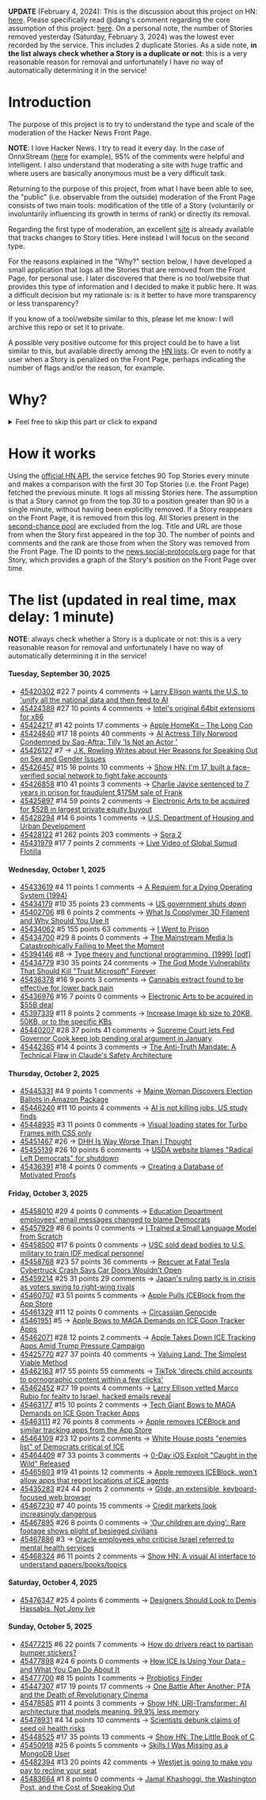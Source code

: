 **UPDATE** (February 4, 2024): This is the discussion about this project on HN: [here](https://news.ycombinator.com/item?id=39230513). Please specifically read @dang's comment regarding the core assumption of this project: [here](https://news.ycombinator.com/item?id=39231537). On a personal note, the number of Stories removed yesterday (Saturday, February 3, 2024) was the lowest ever recorded by the service. This includes 2 duplicate Stories. As a side note, **in the list always check whether a Story is a duplicate or not**: this is a very reasonable reason for removal and unfortunately I have no way of automatically determining it in the service!

# Introduction

The purpose of this project is to try to understand the type and scale of the moderation of the Hacker News Front Page.

**NOTE**: I love Hacker News. I try to read it every day. In the case of OnnxStream ([here](https://news.ycombinator.com/item?id=37752632) for example), 95% of the comments were helpful and intelligent. I also understand that moderating a site with huge traffic and where users are basically anonymous must be a very difficult task.

Returning to the purpose of this project, from what I have been able to see, the "public" (i.e. observable from the outside) moderation of the Front Page consists of two main tools: modification of the title of a Story (voluntarily or involuntarily influencing its growth in terms of rank) or directly its removal.

Regarding the first type of moderation, an excellent [site](https://hackernewstitles.netlify.app/) is already available that tracks changes to Story titles. Here instead I will focus on the second type.

For the reasons explained in the "Why?" section below, I have developed a small application that logs all the Stories that are removed from the Front Page, for personal use. I later discovered that there is no tool/website that provides this type of information and I decided to make it public here. It was a difficult decision but my rationale is: is it better to have more transparency or less transparency?

If you know of a tool/website similar to this, please let me know: I will archive this repo or set it to private.

A possible very positive outcome for this project could be to have a list similar to this, but available directly among the [HN lists](https://news.ycombinator.com/lists). Or even to notify a user when a Story is penalized on the Front Page, perhaps indicating the number of flags and/or the reason, for example.

# Why?

<details>
<summary>Feel free to skip this part or click to expand</summary>

A friend of mine posted two Stories on Hacker News related to OnnxStream (31 days apart), the first related to SDXL Turbo support and the second related to TinyLlama and Mistral 7B support.

In the case of the [first](https://news.ycombinator.com/item?id=38646969), the Story was among the first on the Front Page, until its title was changed from "Stable Diffusion Turbo on a Raspberry Pi Zero 2 generates an image in 29 minutes" to "OnnxStream: Stable Diffusion XL 1.0 Base on a Raspberry Pi Zero 2". This effectively "killed" the Story. One user pointed out that the new title didn't reflect the spirit of the Story (thanks @practice9).

In the case of the [second](https://news.ycombinator.com/item?id=38991145), the Story was in third place on the Front Page, less than an hour after the submission. In this case it was simply removed from the Front Page.

Having discovered this, perplexed, I sent an email to the moderator. @dang, who was very kind and quick in his response, explained to me that the Story had been flagged by users even without being explicitly [flagged], and that he could therefore only hypothesize the causes of the flag. His hypothesis was that (some?) users might be fed up with news related to LLMs.

While I have no reason to doubt Daniel's good faith, it's hard to believe that HN users would be tired of LLM-related news.

So I decided to develop a small console application to determine the frequency of this phenomenon (actually I was also motivated by the prospect of writing some C# code, after more than 2 years of complete abstinence). I subsequently discovered that there were no tools/websites that monitored this specific phenomenon and I therefore decided to make it public here.

</details>

# How it works

Using the [official HN API](https://github.com/HackerNews/API), the service fetches 90 Top Stories every minute and makes a comparison with the first 30 Top Stories (i.e. the Front Page) fetched the previous minute. It logs all missing Stories here. The assumption is that a Story cannot go from the top 30 to a position greater than 90 in a single minute, without having been explicitly removed. If a Story reappears on the Front Page, it is removed from this log. All Stories present in the [second-chance pool](https://news.ycombinator.com/pool) are excluded from the log. Title and URL are those from when the Story first appeared in the top 30. The number of points and comments and the rank are those from when the Story was removed from the Front Page. The ID points to the [news.social-protocols.org](https://news.social-protocols.org) page for that Story, which provides a graph of the Story's position on the Front Page over time.

# The list (updated in real time, max delay: 1 minute)

**NOTE**: always check whether a Story is a duplicate or not: this is a very reasonable reason for removal and unfortunately I have no way of automatically determining it in the service!

#### **Tuesday, September 30, 2025**
<!-- HN:45420302:start -->
* [45420302](https://news.social-protocols.org/stats?id=45420302) #22 7 points 4 comments -> [Larry Ellison wants the U.S. to 'unify all the national data and then feed to AI](https://fortune.com/2025/02/14/larry-ellison-ai-centralized-database-citizen-data/)<!-- HN:45420302:end --><!-- HN:45424389:start -->
* [45424389](https://news.social-protocols.org/stats?id=45424389) #27 10 points 4 comments -> [Intel's original 64bit extensions for x86](https://soc.me/interfaces/intels-original-64bit-extensions-for-x86.html)<!-- HN:45424389:end --><!-- HN:45424217:start -->
* [45424217](https://news.social-protocols.org/stats?id=45424217) #1 42 points 17 comments -> [Apple HomeKit – The Long Con](https://www.naut.ca/blog/2025/08/29/apple-homekit-the-long-con/)<!-- HN:45424217:end --><!-- HN:45424840:start -->
* [45424840](https://news.social-protocols.org/stats?id=45424840) #17 18 points 40 comments -> [AI Actress Tilly Norwood Condemned by Sag-Aftra: Tilly 'Is Not an Actor '](https://variety.com/2025/film/news/sag-aftra-tilly-norwood-ai-actress-1236534779/)<!-- HN:45424840:end --><!-- HN:45426127:start -->
* [45426127](https://news.social-protocols.org/stats?id=45426127) #7 -> [J.K. Rowling Writes about Her Reasons for Speaking Out on Sex and Gender Issues](https://www.jkrowling.com/opinions/j-k-rowling-writes-about-her-reasons-for-speaking-out-on-sex-and-gender-issues/)<!-- HN:45426127:end --><!-- HN:45426457:start -->
* [45426457](https://news.social-protocols.org/stats?id=45426457) #15 16 points 10 comments -> [Show HN: I'm 17, built a face-verified social network to fight fake accounts](https://play.google.com/store/apps/details?id=com.whitelotus.social&hl=en_US)<!-- HN:45426457:end --><!-- HN:45426858:start -->
* [45426858](https://news.social-protocols.org/stats?id=45426858) #10 41 points 3 comments -> [Charlie Javice sentenced to 7 years in prison for fraudulent $175M sale of Frank](https://www.nbcnews.com/business/business-news/charlie-javice-sentenced-7-years-prison-fraudulent-175m-sale-financial-rcna234536)<!-- HN:45426858:end --><!-- HN:45425897:start -->
* [45425897](https://news.social-protocols.org/stats?id=45425897) #14 59 points 2 comments -> [Electronic Arts to be acquired for $52B in largest private equity buyout](https://www.nbcnews.com/business/business-news/electronic-arts-acquired-largest-ever-private-equity-buyout-rcna234432)<!-- HN:45425897:end --><!-- HN:45428294:start -->
* [45428294](https://news.social-protocols.org/stats?id=45428294) #14 6 points 1 comments -> [U.S. Department of Housing and Urban Development](https://www.hud.gov/)<!-- HN:45428294:end --><!-- HN:45428122:start -->
* [45428122](https://news.social-protocols.org/stats?id=45428122) #1 262 points 203 comments -> [Sora 2](https://openai.com/index/sora-2/)<!-- HN:45428122:end --><!-- HN:45431979:start -->
* [45431979](https://news.social-protocols.org/stats?id=45431979) #17 7 points 2 comments -> [Live Video of Global Sumud Flotilla](https://globalsumudflotilla.org/live/)<!-- HN:45431979:end -->
#### **Wednesday, October 1, 2025**<!-- HN:45433619:start -->
* [45433619](https://news.social-protocols.org/stats?id=45433619) #4 11 points 1 comments -> [A Requiem for a Dying Operating System (1994)](https://user.eng.umd.edu/~blj/funny/requium.html)<!-- HN:45433619:end --><!-- HN:45434179:start -->
* [45434179](https://news.social-protocols.org/stats?id=45434179) #10 35 points 23 comments -> [US government shuts down](https://www.theguardian.com/us-news/2025/oct/01/us-government-shuts-down)<!-- HN:45434179:end --><!-- HN:45402706:start -->
* [45402706](https://news.social-protocols.org/stats?id=45402706) #8 6 points 2 comments -> [What Is Copolymer 3D Filament and Why Should You Use It](https://filamatrix.com/blogs/blogs/what-is-copolymer-3d-filament-and-why-should-you-use-it)<!-- HN:45402706:end --><!-- HN:45434062:start -->
* [45434062](https://news.social-protocols.org/stats?id=45434062) #5 155 points 63 comments -> [I Went to Prison](https://prison.josh.mn/)<!-- HN:45434062:end --><!-- HN:45434700:start -->
* [45434700](https://news.social-protocols.org/stats?id=45434700) #29 8 points 0 comments -> [The Mainstream Media Is Catastrophically Failing to Meet the Moment](https://www.techdirt.com/2025/09/30/the-mainstream-media-is-catastrophically-failing-to-meet-the-moment/)<!-- HN:45434700:end --><!-- HN:45394146:start -->
* [45394146](https://news.social-protocols.org/stats?id=45394146) #8 -> [Type theory and functional programming. (1999) [pdf]](https://www.cs.cornell.edu/courses/cs6110/2015sp/textbook/Simon%20Thompson%20textbook.pdf)<!-- HN:45394146:end --><!-- HN:45434779:start -->
* [45434779](https://news.social-protocols.org/stats?id=45434779) #30 35 points 24 comments -> [The God Mode Vulnerability That Should Kill "Trust Microsoft" Forever](https://tide.org/blog/god-mode-vulnerability-microsoft-authorityless-security)<!-- HN:45434779:end --><!-- HN:45436378:start -->
* [45436378](https://news.social-protocols.org/stats?id=45436378) #16 9 points 3 comments -> [Cannabis extract found to be effective for lower back pain](https://www.newscientist.com/article/2498064-cannabis-extract-found-to-be-effective-for-lower-back-pain/)<!-- HN:45436378:end --><!-- HN:45436976:start -->
* [45436976](https://news.social-protocols.org/stats?id=45436976) #16 7 points 0 comments -> [Electronic Arts to be acquired in $55B deal](https://www.cbsnews.com/news/electronic-arts-the-sims-madden-nfl-acquisition-55-billion/)<!-- HN:45436976:end --><!-- HN:45397339:start -->
* [45397339](https://news.social-protocols.org/stats?id=45397339) #11 8 points 2 comments -> [Increase Image kb size to 20KB, 50KB, or to the specific KBs](https://www.hadbomb.com/increase-image-size/)<!-- HN:45397339:end --><!-- HN:45440207:start -->
* [45440207](https://news.social-protocols.org/stats?id=45440207) #28 37 points 41 comments -> [Supreme Court lets Fed Governor Cook keep job pending oral argument in January](https://www.cnbc.com/2025/10/01/supreme-court-trump-fed-lisa-cook.html)<!-- HN:45440207:end --><!-- HN:45442365:start -->
* [45442365](https://news.social-protocols.org/stats?id=45442365) #14 4 points 3 comments -> [The Anti-Truth Mandate: A Technical Flaw in Claude's Safety Architecture](https://github.com/anthropics/claude-code/issues/8683)<!-- HN:45442365:end -->
#### **Thursday, October 2, 2025**
<!-- HN:45445331:start -->
* [45445331](https://news.social-protocols.org/stats?id=45445331) #4 9 points 1 comments -> [Maine Woman Discovers Election Ballots in Amazon Package](https://www.themainewire.com/2025/10/maine-woman-discovers-hundreds-of-election-ballots-in-amazon-package-as-state-considers-voter-id/)<!-- HN:45445331:end --><!-- HN:45446240:start -->
* [45446240](https://news.social-protocols.org/stats?id=45446240) #11 10 points 4 comments -> [AI is not killing jobs, US study finds](https://www.ft.com/content/c9f905a0-cbfc-4a0a-ac4f-0d68d0fc64aa)<!-- HN:45446240:end --><!-- HN:45448935:start -->
* [45448935](https://news.social-protocols.org/stats?id=45448935) #3 11 points 0 comments -> [Visual loading states for Turbo Frames with CSS only](https://railsdesigner.com/visual-loading-turbo-frames/)<!-- HN:45448935:end --><!-- HN:45451467:start -->
* [45451467](https://news.social-protocols.org/stats?id=45451467) #26 -> [DHH Is Way Worse Than I Thought](https://jakelazaroff.com/words/dhh-is-way-worse-than-i-thought/)<!-- HN:45451467:end --><!-- HN:45455139:start -->
* [45455139](https://news.social-protocols.org/stats?id=45455139) #26 10 points 6 comments -> [USDA website blames "Radical Left Democrats" for shutdown](https://www.usda.gov/)<!-- HN:45455139:end --><!-- HN:45436391:start -->
* [45436391](https://news.social-protocols.org/stats?id=45436391) #18 4 points 0 comments -> [Creating a Database of Motivated Proofs](https://gowers.wordpress.com/2025/09/22/creating-a-database-of-motivated-proofs/)<!-- HN:45436391:end -->
#### **Friday, October 3, 2025**
<!-- HN:45458010:start -->
* [45458010](https://news.social-protocols.org/stats?id=45458010) #29 4 points 0 comments -> [Education Department employees' email messages changed to blame Democrats](https://www.nbcnews.com/politics/trump-administration/education-department-employees-email-automatically-changed-rcna235211)<!-- HN:45458010:end --><!-- HN:45457929:start -->
* [45457929](https://news.social-protocols.org/stats?id=45457929) #8 6 points 0 comments -> [I Trained a Small Language Model from Scratch](https://nwosunneoma.medium.com/how-i-trained-a-small-language-model-from-scratch-8af167479d1a)<!-- HN:45457929:end --><!-- HN:45458500:start -->
* [45458500](https://news.social-protocols.org/stats?id=45458500) #17 6 points 0 comments -> [USC sold dead bodies to U.S. military to train IDF medical personnel](https://www.uscannenbergmedia.com/2025/10/01/usc-sold-dead-bodies-to-us-military-to-train-idf-medical-personnel/)<!-- HN:45458500:end --><!-- HN:45458768:start -->
* [45458768](https://news.social-protocols.org/stats?id=45458768) #23 57 points 36 comments -> [Rescuer at Fatal Tesla Cybertruck Crash Says Car Doors Wouldn't Open](https://www.newsweek.com/tesla-cybertruck-car-door-malfunction-2043976)<!-- HN:45458768:end --><!-- HN:45459214:start -->
* [45459214](https://news.social-protocols.org/stats?id=45459214) #25 31 points 29 comments -> [Japan's ruling party is in crisis as voters swing to right-wing rivals](https://www.cnn.com/2025/10/02/asia/japan-ruling-party-election-explainer-intl-hnk)<!-- HN:45459214:end --><!-- HN:45460707:start -->
* [45460707](https://news.social-protocols.org/stats?id=45460707) #3 51 points 5 comments -> [Apple Pulls ICEBlock from the App Store](https://www.theverge.com/news/791170/iceblock-app-store-removed-by-apple)<!-- HN:45460707:end --><!-- HN:45461329:start -->
* [45461329](https://news.social-protocols.org/stats?id=45461329) #11 12 points 0 comments -> [Circassian Genocide](https://en.wikipedia.org/wiki/Circassian_genocide)<!-- HN:45461329:end --><!-- HN:45461951:start -->
* [45461951](https://news.social-protocols.org/stats?id=45461951) #5 -> [Apple Bows to MAGA Demands on ICE Goon Tracker Apps](https://www.msn.com/en-us/news/technology/apple-bows-to-maga-demands-on-ice-goon-tracker-apps/ar-AA1NMH7z)<!-- HN:45461951:end --><!-- HN:45462071:start -->
* [45462071](https://news.social-protocols.org/stats?id=45462071) #28 12 points 2 comments -> [Apple Takes Down ICE Tracking Apps Amid Trump Pressure Campaign](https://www.nytimes.com/2025/10/02/us/politics/apple-iceblock-app-store-trump.html)<!-- HN:45462071:end --><!-- HN:45425770:start -->
* [45425770](https://news.social-protocols.org/stats?id=45425770) #27 37 points 40 comments -> [Valuing Land: The Simplest Viable Method](https://progressandpoverty.substack.com/p/valuing-land-the-simplest-viable)<!-- HN:45425770:end --><!-- HN:45462163:start -->
* [45462163](https://news.social-protocols.org/stats?id=45462163) #17 55 points 55 comments -> [TikTok 'directs child accounts to pornographic content within a few clicks'](https://www.theguardian.com/technology/2025/oct/03/tiktok-child-accounts-pornographic-content-accessible)<!-- HN:45462163:end --><!-- HN:45462452:start -->
* [45462452](https://news.social-protocols.org/stats?id=45462452) #27 19 points 4 comments -> [Larry Ellison vetted Marco Rubio for fealty to Israel, hacked emails reveal](https://twitter.com/dd_geopolitics/status/1973837314926461264)<!-- HN:45462452:end --><!-- HN:45463177:start -->
* [45463177](https://news.social-protocols.org/stats?id=45463177) #15 10 points 2 comments -> [Tech Giant Bows to MAGA Demands on ICE Goon Tracker Apps](https://www.thedailybeast.com/apple-bows-to-maga-demands-and-removes-ice-tracking-apps/)<!-- HN:45463177:end --><!-- HN:45463111:start -->
* [45463111](https://news.social-protocols.org/stats?id=45463111) #2 76 points 8 comments -> [Apple removes ICEBlock and similar tracking apps from the App Store](https://techcrunch.com/2025/10/03/apple-removes-iceblock-and-similar-tracking-apps-from-the-app-store/)<!-- HN:45463111:end --><!-- HN:45464109:start -->
* [45464109](https://news.social-protocols.org/stats?id=45464109) #23 12 points 2 comments -> [White House posts "enemies list" of Democrats critical of ICE](https://www.techdirt.com/2025/10/02/trump-publishes-enemies-list-to-white-house-website-and-its-just-democrats-speaking-the-truth/)<!-- HN:45464109:end --><!-- HN:45464409:start -->
* [45464409](https://news.social-protocols.org/stats?id=45464409) #7 33 points 3 comments -> [0-Day iOS Exploit "Caught in the Wild" Released](https://seclists.org/fulldisclosure/2025/Oct/1)<!-- HN:45464409:end --><!-- HN:45465803:start -->
* [45465803](https://news.social-protocols.org/stats?id=45465803) #19 41 points 12 comments -> [Apple removes ICEBlock, won't allow apps that report locations of ICE agents](https://arstechnica.com/tech-policy/2025/10/apple-bends-to-trump-admin-demand-to-remove-ice-tracking-apps-like-iceblock/)<!-- HN:45465803:end --><!-- HN:45435283:start -->
* [45435283](https://news.social-protocols.org/stats?id=45435283) #24 44 points 2 comments -> [Glide, an extensible, keyboard-focused web browser](https://blog.craigie.dev/introducing-glide/)<!-- HN:45435283:end --><!-- HN:45467230:start -->
* [45467230](https://news.social-protocols.org/stats?id=45467230) #7 40 points 15 comments -> [Credit markets look increasingly dangerous](https://www.economist.com/finance-and-economics/2025/10/02/credit-markets-look-increasingly-dangerous)<!-- HN:45467230:end --><!-- HN:45467895:start -->
* [45467895](https://news.social-protocols.org/stats?id=45467895) #26 8 points 0 comments -> ['Our children are dying': Rare footage shows plight of besieged civilians](https://www.bbc.com/news/articles/czxp0qyn6dqo)<!-- HN:45467895:end --><!-- HN:45467886:start -->
* [45467886](https://news.social-protocols.org/stats?id=45467886) #3 -> [Oracle employees who criticise Israel referred to mental health services](https://responsiblestatecraft.org/oracle-tiktok-israel-2674151514/)<!-- HN:45467886:end --><!-- HN:45468324:start -->
* [45468324](https://news.social-protocols.org/stats?id=45468324) #6 11 points 2 comments -> [Show HN: A visual AI interface to understand papers/books/topics](https://www.kerns.ai/)<!-- HN:45468324:end -->
#### **Saturday, October 4, 2025**<!-- HN:45476347:start -->
* [45476347](https://news.social-protocols.org/stats?id=45476347) #25 4 points 6 comments -> [Designers Should Look to Demis Hassabis. Not Jony Ive](https://www.suffsyed.com/futurememo/designers-should-look-to-demis-hassabis-not-jony-ive)<!-- HN:45476347:end -->
#### **Sunday, October 5, 2025**
<!-- HN:45477215:start -->
* [45477215](https://news.social-protocols.org/stats?id=45477215) #6 22 points 7 comments -> [How do drivers react to partisan bumper stickers?](https://www.frontiersin.org/articles/10.3389/fpos.2025.1617785)<!-- HN:45477215:end --><!-- HN:45477898:start -->
* [45477898](https://news.social-protocols.org/stats?id=45477898) #24 6 points 0 comments -> [How ICE Is Using Your Data – and What You Can Do About It](https://www.kqed.org/news/12055606/how-ice-is-using-your-data-and-what-you-can-do-about-it)<!-- HN:45477898:end --><!-- HN:45477700:start -->
* [45477700](https://news.social-protocols.org/stats?id=45477700) #8 15 points 1 comments -> [Probiotics Finder](https://www.probioticfinder.org/)<!-- HN:45477700:end --><!-- HN:45447307:start -->
* [45447307](https://news.social-protocols.org/stats?id=45447307) #17 19 points 17 comments -> [One Battle After Another: PTA and the Death of Revolutionary Cinema](https://letterboxd.com/markcira/film/one-battle-after-another/2/)<!-- HN:45447307:end --><!-- HN:45478585:start -->
* [45478585](https://news.social-protocols.org/stats?id=45478585) #11 4 points 3 comments -> [Show HN: URI-Transformer: AI architecture that models meaning. 99.9% less memory](https://github.com/BruinGrowly/URI_Transformer)<!-- HN:45478585:end --><!-- HN:45478931:start -->
* [45478931](https://news.social-protocols.org/stats?id=45478931) #4 14 points 10 comments -> [Scientists debunk claims of seed oil health risks](https://hsph.harvard.edu/news/scientists-debunk-seed-oil-health-risks/)<!-- HN:45478931:end --><!-- HN:45448525:start -->
* [45448525](https://news.social-protocols.org/stats?id=45448525) #17 35 points 13 comments -> [Show HN: The Little Book of C](https://github.com/little-book-of/c)<!-- HN:45448525:end --><!-- HN:45450918:start -->
* [45450918](https://news.social-protocols.org/stats?id=45450918) #25 6 points 5 comments -> [Skills I Was Missing as a MongoDB User](https://www.mongodb.com/company/blog/technical/10-skills-was-missing-as-mongodb-user)<!-- HN:45450918:end --><!-- HN:45482394:start -->
* [45482394](https://news.social-protocols.org/stats?id=45482394) #13 20 points 42 comments -> [Westjet is going to make you pay to recline your seat](https://www.thestreet.com/travel/a-major-airline-is-going-to-make-you-pay-to-recline-your-seat)<!-- HN:45482394:end --><!-- HN:45483664:start -->
* [45483664](https://news.social-protocols.org/stats?id=45483664) #1 8 points 0 comments -> [Jamal Khashoggi, the Washington Post, and the Cost of Speaking Out](https://karenattiah.substack.com/p/jamal-khashoggi-the-washington-post)<!-- HN:45483664:end -->